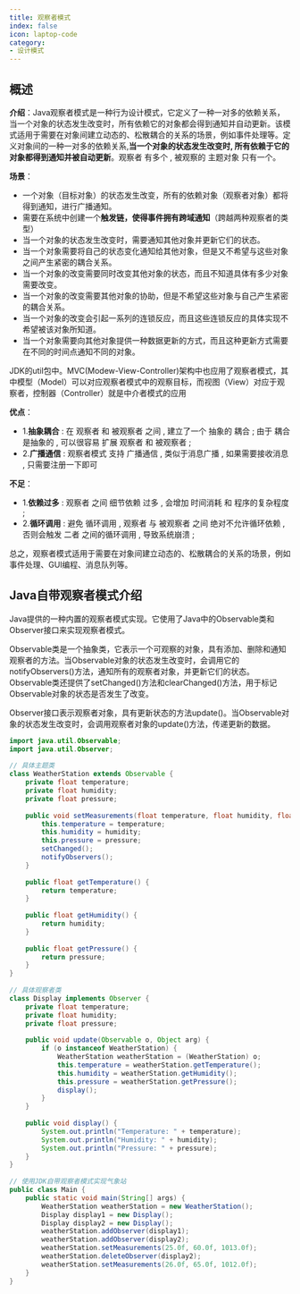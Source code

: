 ```yaml
---
title: 观察者模式
index: false
icon: laptop-code
category:
- 设计模式
---
```


## 概述

**介绍**：Java观察者模式是一种行为设计模式，它定义了一种一对多的依赖关系，当一个对象的状态发生改变时，所有依赖它的对象都会得到通知并自动更新。该模式适用于需要在对象间建立动态的、松散耦合的关系的场景，例如事件处理等。定义对象间的一种一对多的依赖关系,**当一个对象的状态发生改变时, 所有依赖于它的对象都得到通知并被自动更新**。观察者 有多个 , 被观察的 主题对象 只有一个。

**场景**：
* 一个对象（目标对象）的状态发生改变，所有的依赖对象（观察者对象）都将得到通知，进行广播通知。
* 需要在系统中创建一个**触发链，使得事件拥有跨域通知**（跨越两种观察者的类型）
* 当一个对象的状态发生改变时，需要通知其他对象并更新它们的状态。
* 当一个对象需要将自己的状态变化通知给其他对象，但是又不希望与这些对象之间产生紧密的耦合关系。
* 当一个对象的改变需要同时改变其他对象的状态，而且不知道具体有多少对象需要改变。
* 当一个对象的改变需要其他对象的协助，但是不希望这些对象与自己产生紧密的耦合关系。
* 当一个对象的改变会引起一系列的连锁反应，而且这些连锁反应的具体实现不希望被该对象所知道。
* 当一个对象需要向其他对象提供一种数据更新的方式，而且这种更新方式需要在不同的时间点通知不同的对象。

JDK的util包中。MVC(Modew-View-Controller)架构中也应用了观察者模式，其中模型（Model）可以对应观察者模式中的观察目标，而视图（View）对应于观察者，控制器（Controller）就是中介者模式的应用

**优点**：
* 1.**抽象耦合** : 在 观察者 和 被观察者 之间 , 建立了一个 抽象的 耦合 ; 由于 耦合 是抽象的 , 可以很容易 扩展 观察者 和 被观察者 ;
* 2.**广播通信** : 观察者模式 支持 广播通信 , 类似于消息广播 , 如果需要接收消息 , 只需要注册一下即可


**不足**：
* 1.**依赖过多** : 观察者 之间 细节依赖 过多 , 会增加 时间消耗 和 程序的复杂程度 ;
* 2.**循环调用** : 避免 循环调用 , 观察者 与 被观察者 之间 绝对不允许循环依赖 , 否则会触发 二者 之间的循环调用 , 导致系统崩溃 ;

总之，观察者模式适用于需要在对象间建立动态的、松散耦合的关系的场景，例如事件处理、GUI编程、消息队列等。

## Java自带观察者模式介绍

Java提供的一种内置的观察者模式实现。它使用了Java中的Observable类和Observer接口来实现观察者模式。

Observable类是一个抽象类，它表示一个可观察的对象，具有添加、删除和通知观察者的方法。当Observable对象的状态发生改变时，会调用它的notifyObservers()方法，通知所有的观察者对象，并更新它们的状态。Observable类还提供了setChanged()方法和clearChanged()方法，用于标记Observable对象的状态是否发生了改变。

Observer接口表示观察者对象，具有更新状态的方法update()。当Observable对象的状态发生改变时，会调用观察者对象的update()方法，传递更新的数据。

```java
import java.util.Observable;
import java.util.Observer;
 
// 具体主题类
class WeatherStation extends Observable {
    private float temperature;
    private float humidity;
    private float pressure;
 
    public void setMeasurements(float temperature, float humidity, float pressure) {
        this.temperature = temperature;
        this.humidity = humidity;
        this.pressure = pressure;
        setChanged();
        notifyObservers();
    }
 
    public float getTemperature() {
        return temperature;
    }
 
    public float getHumidity() {
        return humidity;
    }
 
    public float getPressure() {
        return pressure;
    }
}
 
// 具体观察者类
class Display implements Observer {
    private float temperature;
    private float humidity;
    private float pressure;
 
    public void update(Observable o, Object arg) {
        if (o instanceof WeatherStation) {
            WeatherStation weatherStation = (WeatherStation) o;
            this.temperature = weatherStation.getTemperature();
            this.humidity = weatherStation.getHumidity();
            this.pressure = weatherStation.getPressure();
            display();
        }
    }
 
    public void display() {
        System.out.println("Temperature: " + temperature);
        System.out.println("Humidity: " + humidity);
        System.out.println("Pressure: " + pressure);
    }
}
 
// 使用JDK自带观察者模式实现气象站
public class Main {
    public static void main(String[] args) {
        WeatherStation weatherStation = new WeatherStation();
        Display display1 = new Display();
        Display display2 = new Display();
        weatherStation.addObserver(display1);
        weatherStation.addObserver(display2);
        weatherStation.setMeasurements(25.0f, 60.0f, 1013.0f);
        weatherStation.deleteObserver(display2);
        weatherStation.setMeasurements(26.0f, 65.0f, 1012.0f);
    }
}

```




